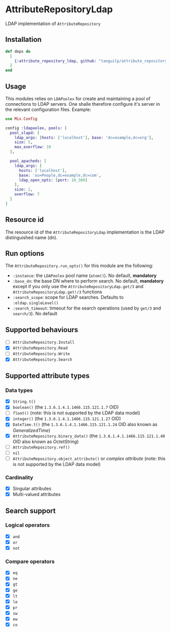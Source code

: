 # AttributeRepositoryLdap

LDAP implementation of `AttributeRepository`

## Installation

```elixir
def deps do
  [
    {:attribute_repository_ldap, github: "tanguilp/attribute_repository_ldap", tag: "master"}
  ]
end
```

## Usage

This modules relies on `LDAPoolex` for create and maintaining a pool of connections to LDAP
servers. One shalle therefore configure it's server in the relevant configuration files. Example:

```elixir
use Mix.Config

config :ldapoolex, pools: [
  pool_slapd: [
    ldap_args: [hosts: ['localhost'], base: 'dc=example,dc=org'],
    size: 5,
    max_overflow: 10
  ],

  pool_apacheds: [
    ldap_args: [
      hosts: ['localhost'],
      base: 'ou=People,dc=example,dc=com',
      ldap_open_opts: [port: 10_389]
    ],
    size: 2,
    overflow: 7
  ]
]
```

## Resource id

The resource id of the `AttributeRepositoryLdap` implementation is the LDAP distinguished
name (dn).

## Run options

The `AttributeRepository.run_opts()` for this module are the following:
- `:instance`: the `LDAPoolex` pool name (`atom()`). No default, **mandatory**
- `:base_dn`: the base DN where to perform search. No default, **mandatory** except if
you only use the `AttributeRepositoryLdap.get/3` and `AttributeRepositoryLdap.get!/3` functions
- `:search_scope`: scope for LDAP searches. Defaults to `:eldap.singleLevel()`
- `:search_timeout`: timeout for the search operations (used by `get/3` and `search/3`). No
default

## Supported behaviours

- [ ] `AttributeRepository.Install`
- [x] `AttributeRepository.Read`
- [ ] `AttributeRepository.Write`
- [x] `AttributeRepository.Search`

## Supported attribute types

### Data types

- [x] `String.t()`
- [x] `boolean()` (the `1.3.6.1.4.1.1466.115.121.1.7` OID)
- [ ] `float()` (note: this is not supported by the LDAP data model)
- [x] `integer()` (the `1.3.6.1.4.1.1466.115.121.1.27` OID)
- [x] `DateTime.t()` (the `1.3.6.1.4.1.1466.115.121.1.24` OID also known as *GeneralizedTime*)
- [x] `AttributeRepository.binary_data()` (the `1.3.6.1.4.1.1466.115.121.1.40` OID also known
as *OctetString*)
- [ ] `AttributeRepository.ref()`
- [ ] `nil`
- [ ] `AttributeRepository.object_attribute()` or *complex attribute* (note: this is not supported
by the LDAP data model)

### Cardinality

- [x] Singular attributes
- [x] Multi-valued attributes

## Search support

### Logical operators

- [x] `and`
- [x] `or`
- [x] `not`

### Compare operators

- [x] `eq`
- [x] `ne`
- [x] `gt`
- [x] `ge`
- [x] `lt`
- [x] `le`
- [x] `pr`
- [x] `sw`
- [x] `ew`
- [x] `co`
